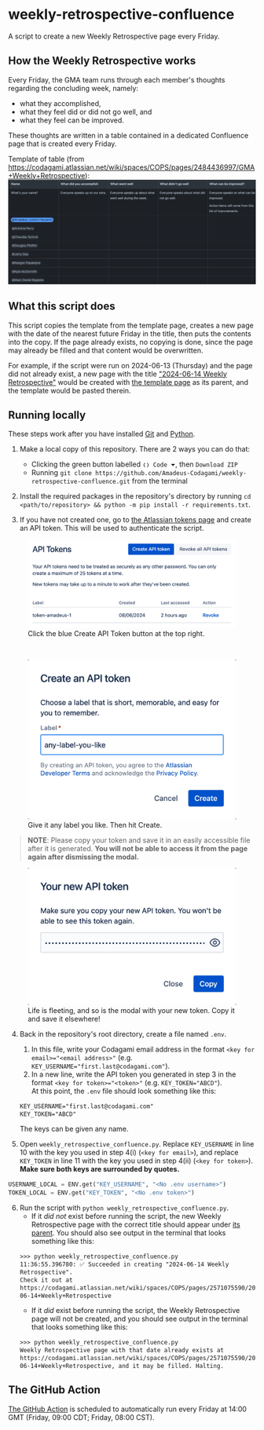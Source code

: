 # weekly-retrospective-confluence
A script to create a new Weekly Retrospective page every Friday.

## How the Weekly Retrospective works
Every Friday, the GMA team runs through each member's thoughts regarding the concluding week, namely:
- what they accomplished,
- what they feel did or did not go well, and
- what they feel can be improved.

These thoughts are written in a table contained in a dedicated Confluence page that is created every Friday.

Template of table (from https://codagami.atlassian.net/wiki/spaces/COPS/pages/2484436997/GMA+Weekly+Retrospective):
![Table with names, "What did you accomplish", "What went well", "What didn't go well", and "What can be improved?" as columns](assets/table_template.jpeg)

## What this script does
This script copies the template from the template page, creates a new page with the date of the nearest future Friday in the title, then puts the contents into the copy. If the page already exists, no copying is done, since the page may already be filled and that content would be overwritten.

For example, if the script were run on 2024-06-13 (Thursday) and the page did not already exist, a new page with the title ["2024-06-14 Weekly Retrospective"](https://codagami.atlassian.net/wiki/spaces/COPS/pages/2571075590/2024-06-14+Weekly+Retrospective) would be created with [the template page](https://codagami.atlassian.net/wiki/spaces/COPS/pages/2484436997/GMA+Weekly+Retrospective) as its parent, and the template would be pasted therein.

## Running locally
These steps work after you have installed [Git](https://git-scm.com/book/en/v2/Getting-Started-Installing-Git) and [Python](https://www.python.org/downloads/).

1. Make a local copy of this repository. There are 2 ways you can do that:
    - Clicking the green button labelled `❬❭ Code ⏷`, then `Download ZIP`
    - Running `git clone https://github.com/Amadeus-Codagami/weekly-retrospective-confluence.git` from the terminal

2. Install the required packages in the repository's directory by running `cd <path/to/repository> && python -m pip install -r requirements.txt`.

3. If you have not created one, go to [the Atlassian tokens page](https://id.atlassian.com/manage-profile/security/api-tokens) and create an API token. This will be used to authenticate the script.

<figure>
    <img src="assets/api_tokens_page.png" alt="API tokens page (Click the blue Create API Token button at the top right)">
    <figcaption>Click the blue Create API Token button at the top right.</figcaption>
</figure>
<br>
<figure>
    <img src="assets/create_an_api_token.jpeg" alt="Modal that shows up after clicking blue button. Text box at the vertical centre for labelling new token, blue Create button at bottom-right corner">
    <figcaption>Give it any label you like. Then hit Create.</figcaption>
</figure>

> **NOTE**: Please copy your token and save it in an easily accessible file after it is generated. **You will not be able to access it from the page again after dismissing the modal.**

<figure>
    <img src="assets/your_new_api_token.jpeg" alt="Modal containing new (hidden) API token, eye icon to view token, blue Copy button at bottom-right corner">
    <figcaption>Life is fleeting, and so is the modal with your new token. Copy it and save it elsewhere!</figcaption>
</figure>

4. Back in the repository's root directory, create a file named `.env`.
    1. In this file, write your Codagami email address in the format `<key for email>="<email address>"` (e.g. `KEY_USERNAME="first.last@codagami.com"`).
    2. In a new line, write the API token you generated in step 3 in the format `<key for token>="<token>"` (e.g. `KEY_TOKEN="ABCD"`).<br>
    At this point, the `.env` file should look something like this:
    ```
    KEY_USERNAME="first.last@codagami.com"
    KEY_TOKEN="ABCD"
    ```
    The keys can be given any name.

5. Open `weekly_retrospective_confluence.py`. Replace `KEY_USERNAME` in line 10 with the key you used in step 4(i) (`<key for email>`), and replace `KEY_TOKEN` in line 11 with the key you used in step 4(ii) (`<key for token>`). **Make sure both keys are surrounded by quotes.**
```python
USERNAME_LOCAL = ENV.get("KEY_USERNAME", "<No .env username>")
TOKEN_LOCAL = ENV.get("KEY_TOKEN", "<No .env token>")
```

6. Run the script with `python weekly_retrospective_confluence.py`.
    - If it *did not* exist before running the script, the new Weekly Retrospective page with the correct title should appear under [its parent](https://codagami.atlassian.net/wiki/spaces/COPS/pages/2484436997/GMA+Weekly+Retrospective). You should also see output in the terminal that looks something like this:
    ```
    >>> python weekly_retrospective_confluence.py
    11:36:55.396780: ✅ Succeeded in creating "2024-06-14 Weekly Retrospective".
    Check it out at https://codagami.atlassian.net/wiki/spaces/COPS/pages/2571075590/2024-06-14+Weekly+Retrospective
    ```
    - If it *did* exist before running the script, the Weekly Retrospective page will not be created, and you should see output in the terminal that looks something like this:
    ```
    >>> python weekly_retrospective_confluence.py
    Weekly Retrospective page with that date already exists at https://codagami.atlassian.net/wiki/spaces/COPS/pages/2571075590/2024-06-14+Weekly+Retrospective, and it may be filled. Halting.
    ```

## The GitHub Action
[The GitHub Action](https://github.com/Amadeus-Codagami/weekly-retrospective-confluence/blob/main/.github/workflows/main.yml) is scheduled to automatically run every Friday at 14:00 GMT (Friday, 09:00 CDT; Friday, 08:00 CST).
